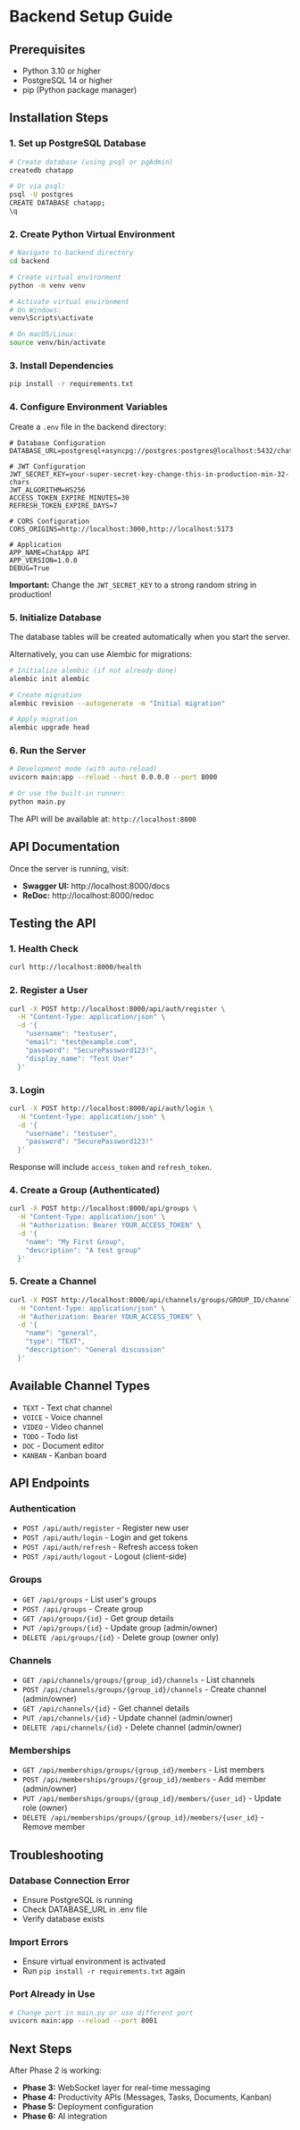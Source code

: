 # Backend Setup Guide

## Prerequisites

- Python 3.10 or higher
- PostgreSQL 14 or higher
- pip (Python package manager)

## Installation Steps

### 1. Set up PostgreSQL Database

```bash
# Create database (using psql or pgAdmin)
createdb chatapp

# Or via psql:
psql -U postgres
CREATE DATABASE chatapp;
\q
```

### 2. Create Python Virtual Environment

```bash
# Navigate to backend directory
cd backend

# Create virtual environment
python -m venv venv

# Activate virtual environment
# On Windows:
venv\Scripts\activate

# On macOS/Linux:
source venv/bin/activate
```

### 3. Install Dependencies

```bash
pip install -r requirements.txt
```

### 4. Configure Environment Variables

Create a `.env` file in the backend directory:

```env
# Database Configuration
DATABASE_URL=postgresql+asyncpg://postgres:postgres@localhost:5432/chatapp

# JWT Configuration
JWT_SECRET_KEY=your-super-secret-key-change-this-in-production-min-32-chars
JWT_ALGORITHM=HS256
ACCESS_TOKEN_EXPIRE_MINUTES=30
REFRESH_TOKEN_EXPIRE_DAYS=7

# CORS Configuration
CORS_ORIGINS=http://localhost:3000,http://localhost:5173

# Application
APP_NAME=ChatApp API
APP_VERSION=1.0.0
DEBUG=True
```

**Important:** Change the `JWT_SECRET_KEY` to a strong random string in production!

### 5. Initialize Database

The database tables will be created automatically when you start the server.

Alternatively, you can use Alembic for migrations:

```bash
# Initialize alembic (if not already done)
alembic init alembic

# Create migration
alembic revision --autogenerate -m "Initial migration"

# Apply migration
alembic upgrade head
```

### 6. Run the Server

```bash
# Development mode (with auto-reload)
uvicorn main:app --reload --host 0.0.0.0 --port 8000

# Or use the built-in runner:
python main.py
```

The API will be available at: `http://localhost:8000`

## API Documentation

Once the server is running, visit:
- **Swagger UI:** http://localhost:8000/docs
- **ReDoc:** http://localhost:8000/redoc

## Testing the API

### 1. Health Check

```bash
curl http://localhost:8000/health
```

### 2. Register a User

```bash
curl -X POST http://localhost:8000/api/auth/register \
  -H "Content-Type: application/json" \
  -d '{
    "username": "testuser",
    "email": "test@example.com",
    "password": "SecurePassword123!",
    "display_name": "Test User"
  }'
```

### 3. Login

```bash
curl -X POST http://localhost:8000/api/auth/login \
  -H "Content-Type: application/json" \
  -d '{
    "username": "testuser",
    "password": "SecurePassword123!"
  }'
```

Response will include `access_token` and `refresh_token`.

### 4. Create a Group (Authenticated)

```bash
curl -X POST http://localhost:8000/api/groups \
  -H "Content-Type: application/json" \
  -H "Authorization: Bearer YOUR_ACCESS_TOKEN" \
  -d '{
    "name": "My First Group",
    "description": "A test group"
  }'
```

### 5. Create a Channel

```bash
curl -X POST http://localhost:8000/api/channels/groups/GROUP_ID/channels \
  -H "Content-Type: application/json" \
  -H "Authorization: Bearer YOUR_ACCESS_TOKEN" \
  -d '{
    "name": "general",
    "type": "TEXT",
    "description": "General discussion"
  }'
```

## Available Channel Types

- `TEXT` - Text chat channel
- `VOICE` - Voice channel
- `VIDEO` - Video channel
- `TODO` - Todo list
- `DOC` - Document editor
- `KANBAN` - Kanban board

## API Endpoints

### Authentication
- `POST /api/auth/register` - Register new user
- `POST /api/auth/login` - Login and get tokens
- `POST /api/auth/refresh` - Refresh access token
- `POST /api/auth/logout` - Logout (client-side)

### Groups
- `GET /api/groups` - List user's groups
- `POST /api/groups` - Create group
- `GET /api/groups/{id}` - Get group details
- `PUT /api/groups/{id}` - Update group (admin/owner)
- `DELETE /api/groups/{id}` - Delete group (owner only)

### Channels
- `GET /api/channels/groups/{group_id}/channels` - List channels
- `POST /api/channels/groups/{group_id}/channels` - Create channel (admin/owner)
- `GET /api/channels/{id}` - Get channel details
- `PUT /api/channels/{id}` - Update channel (admin/owner)
- `DELETE /api/channels/{id}` - Delete channel (admin/owner)

### Memberships
- `GET /api/memberships/groups/{group_id}/members` - List members
- `POST /api/memberships/groups/{group_id}/members` - Add member (admin/owner)
- `PUT /api/memberships/groups/{group_id}/members/{user_id}` - Update role (owner)
- `DELETE /api/memberships/groups/{group_id}/members/{user_id}` - Remove member

## Troubleshooting

### Database Connection Error
- Ensure PostgreSQL is running
- Check DATABASE_URL in .env file
- Verify database exists

### Import Errors
- Ensure virtual environment is activated
- Run `pip install -r requirements.txt` again

### Port Already in Use
```bash
# Change port in main.py or use different port
uvicorn main:app --reload --port 8001
```

## Next Steps

After Phase 2 is working:
- **Phase 3:** WebSocket layer for real-time messaging
- **Phase 4:** Productivity APIs (Messages, Tasks, Documents, Kanban)
- **Phase 5:** Deployment configuration
- **Phase 6:** AI integration
